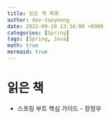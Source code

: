 ```yaml
---
title: 읽은 책 목록
author: dev-taeyeong
date: 2022-09-10 13:34:00 +0900
categories: [Spring]
tags: [Spring, Java]
math: true
mermaid: true
---
```


# 읽은  책

- 스프링 부트 핵심 가이드 - 장정우

# 